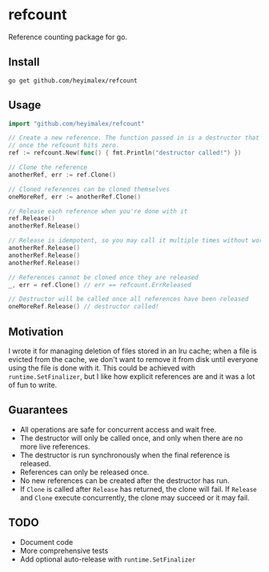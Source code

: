 # refcount

Reference counting package for go.

## Install

```shell
go get github.com/heyimalex/refcount
```

## Usage

```go
import "github.com/heyimalex/refcount"

// Create a new reference. The function passed in is a destructor that will run
// once the refcount hits zero.
ref := refcount.New(func() { fmt.Println("destructor called!") })

// Clone the reference
anotherRef, err := ref.Clone()

// Cloned references can be cloned themselves
oneMoreRef, err := anotherRef.Clone()

// Release each reference when you're done with it
ref.Release()
anotherRef.Release()

// Release is idempotent, so you may call it multiple times without worrying
anotherRef.Release()
anotherRef.Release()
anotherRef.Release()

// References cannot be cloned once they are released
_, err = ref.Clone() // err == refcount.ErrReleased

// Destructor will be called once all references have been released
oneMoreRef.Release() // destructor called!
```

## Motivation

I wrote it for managing deletion of files stored in an lru cache; when a file is evicted from the cache, we don't want to remove it from disk until everyone using the file is done with it. This could be achieved with `runtime.SetFinalizer`, but I like how explicit references are and it was a lot of fun to write.

## Guarantees

- All operations are safe for concurrent access and wait free.
- The destructor will only be called once, and only when there are no more live references.
- The destructor is run synchronously when the final reference is released.
- References can only be released once.
- No new references can be created after the destructor has run.
- If `Clone` is called after `Release` has returned, the clone will fail. If `Release` and `Clone` execute concurrently, the clone may succeed or it may fail.

## TODO

- Document code
- More comprehensive tests
- Add optional auto-release with `runtime.SetFinalizer`

